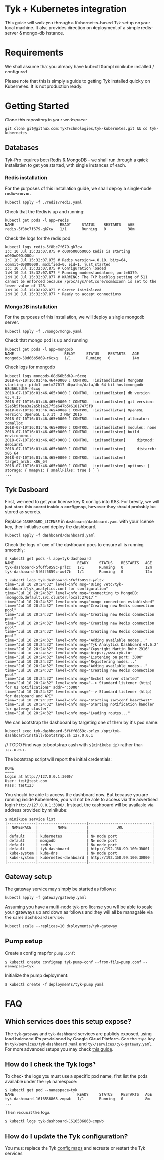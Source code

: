 # Tyk + Kubernetes integration

This guide will walk you through a Kubernetes-based Tyk setup on your local machine. 
It also provides direction on deployment of a simple redis-server & mongo-db instance.

# Requirements

We shall assume that you already have kubectl &ampl minikube installed / configured.

Please note that this is simply a guide to getting Tyk installed quickly on Kubernetes. It is not production ready.

# Getting Started

Clone this repository in your workspace:

```
git clone git@github.com:TykTechnologies/tyk-kubernetes.git && cd tyk-kubernetes
```

## Databases

Tyk-Pro requires both Redis & MongoDB - we shall run through a quick installation to get you started, with single
 instances of each.

### Redis installation

For the purposes of this installation guide, we shall deploy a single-node redis-server.

```
kubectl apply -f ./redis/redis.yaml
```

Check that the Redis is up and running:

```
kubectl get pods -l app=redis
NAME                     READY     STATUS    RESTARTS   AGE
redis-5f8bc7f679-qk7cw   1/1       Running   0          38m
```

Check the logs for the redis pod

```
kubectl logs redis-5f8bc7f679-qk7cw
1:C 10 Jul 15:32:07.875 # oO0OoO0OoO0Oo Redis is starting oO0OoO0OoO0Oo
1:C 10 Jul 15:32:07.875 # Redis version=4.0.10, bits=64, commit=00000000, modified=0, pid=1, just started
1:C 10 Jul 15:32:07.875 # Configuration loaded
1:M 10 Jul 15:32:07.877 * Running mode=standalone, port=6379.
1:M 10 Jul 15:32:07.877 # WARNING: The TCP backlog setting of 511 cannot be enforced because /proc/sys/net/core/somaxconn is set to the lower value of 128.
1:M 10 Jul 15:32:07.877 # Server initialized
1:M 10 Jul 15:32:07.877 * Ready to accept connections
```

### MongoDB installation

For the purposes of this installation, we will deploy a single mongodb server.

```
kubectl apply -f ./mongo/mongo.yaml
```

Check that mongo pod is up and running

```
kubectl get pods -l app=mongodb
NAME                       READY     STATUS    RESTARTS   AGE
mongodb-68d66b5d69-r6cxq   1/1       Running   0          14m
```

Check logs for mongodb

```
kubectl logs mongodb-68d66b5d69-r6cxq
2018-07-10T16:01:46.464+0000 I CONTROL  [initandlisten] MongoDB starting : pid=1 port=27017 dbpath=/data/db 64-bit host=mongodb-68d66b5d69-r6cxq
2018-07-10T16:01:46.465+0000 I CONTROL  [initandlisten] db version v3.4.15
2018-07-10T16:01:46.465+0000 I CONTROL  [initandlisten] git version: 52e5b5fbaa3a2a5b1a217f5e647b5061817475f9
2018-07-10T16:01:46.465+0000 I CONTROL  [initandlisten] OpenSSL version: OpenSSL 1.0.1t  3 May 2016
2018-07-10T16:01:46.465+0000 I CONTROL  [initandlisten] allocator: tcmalloc
2018-07-10T16:01:46.465+0000 I CONTROL  [initandlisten] modules: none
2018-07-10T16:01:46.465+0000 I CONTROL  [initandlisten] build environment:
2018-07-10T16:01:46.465+0000 I CONTROL  [initandlisten]     distmod: debian81
2018-07-10T16:01:46.465+0000 I CONTROL  [initandlisten]     distarch: x86_64
2018-07-10T16:01:46.465+0000 I CONTROL  [initandlisten]     target_arch: x86_64
2018-07-10T16:01:46.465+0000 I CONTROL  [initandlisten] options: { storage: { mmapv1: { smallFiles: true } } }
...
```

## Tyk Dasboard

First, we need to get your license key & configs into K8S. For brevity, we will just store this secret inside a 
configmap, however they should probably be stored as secrets.

Replace `DASHBOARD_LICENSE` in `dashboard/dashboard.yaml` with your license key, then initialise and deploy the dashboard.

```
kubectl apply -f dashboard/dashboard.yaml
```

Check the logs of one of the dashboard pods to ensure all is running smoothly:

```
$ kubectl get pods -l app=tyk-dashboard
NAME                             READY     STATUS    RESTARTS   AGE
tyk-dashboard-5f6ff6859c-prlzx   1/1       Running   0          12m
tyk-dashboard-5f6ff6859c-xwf7b   1/1       Running   0          12m

$ kubectl logs tyk-dashboard-5f6ff6859c-prlzx
time="Jul 10 20:24:32" level=info msg="Using /etc/tyk-dashboard/tyk_analytics.conf for configuration" 
time="Jul 10 20:24:32" level=info msg="connecting to MongoDB: [mongodb.default.svc.cluster.local:27017]" 
time="Jul 10 20:24:32" level=info msg="mongo connection established" 
time="Jul 10 20:24:32" level=info msg="Creating new Redis connection pool" 
time="Jul 10 20:24:32" level=info msg="Creating new Redis connection pool" 
time="Jul 10 20:24:32" level=info msg="Creating new Redis connection pool" 
time="Jul 10 20:24:32" level=info msg="Creating new Redis connection pool" 
time="Jul 10 20:24:32" level=info msg="Adding available nodes..." 
time="Jul 10 20:24:32" level=info msg="Tyk Analytics Dashboard v1.6.2" 
time="Jul 10 20:24:32" level=info msg="Copyright Martin Buhr 2016" 
time="Jul 10 20:24:32" level=info msg="https://www.tyk.io" 
time="Jul 10 20:24:32" level=info msg="Listening on port: 3000" 
time="Jul 10 20:24:32" level=info msg="Registering nodes..." 
time="Jul 10 20:24:32" level=info msg="Adding available nodes..." 
time="Jul 10 20:24:32" level=info msg="Creating new Redis connection pool" 
time="Jul 10 20:24:32" level=info msg="Socket server started" 
time="Jul 10 20:24:32" level=info msg="--> Standard listener (http) for UI notifications" addr=":5000" 
time="Jul 10 20:24:32" level=info msg="--> Standard listener (http) for dashboard and API" 
time="Jul 10 20:24:32" level=info msg="Starting zeroconf heartbeat" 
time="Jul 10 20:24:32" level=info msg="Starting notification handler for gateway cluster" 
time="Jul 10 20:24:32" level=info msg="Loading routes..." 
```

We can bootstrap the dashboard by targeting one of them by it's pod name:

```
kubectl exec tyk-dashboard-5f6ff6859c-prlzx /opt/tyk-dashboard/install/bootstrap.sh 127.0.0.1
```

// TODO Find way to bootstrap dash with `$(minikube ip)` rather than `127.0.0.1`.

The bootstrap script will report the initial credentials:

```
DONE
====
Login at http://127.0.0.1:3000/
User: test@test.com
Pass: test123
``` 

You should be able to access the dashboard now. But because you are running inside Kubernetes, you will not be able to
access via the advertised login `http://127.0.0.1:3000/`. Instead, the dashboard will be available via address provided
by minikube:

```
$ minikube service list
|-------------|----------------------|-----------------------------|
|  NAMESPACE  |         NAME         |             URL             |
|-------------|----------------------|-----------------------------|
| default     | kubernetes           | No node port                |
| default     | mongodb              | No node port                |
| default     | redis                | No node port                |
| default     | tyk-dashboard        | http://192.168.99.100:30001 |
| kube-system | kube-dns             | No node port                |
| kube-system | kubernetes-dashboard | http://192.168.99.100:30000 |
|-------------|----------------------|-----------------------------|
```

## Gateway setup

The gateway service may simply be started as follows:

`kubectl apply -f gateway/gateway.yaml`

Assuming you have a multi-node tyk-pro license you will be able to scale your gateways up and down as follows and they
will all be managable via the same dashboard service:

`kubectl scale --replicas=10 deployments/tyk-gateway`

## Pump setup

Create a config map for `pump.conf`:

```
$ kubectl create configmap tyk-pump-conf --from-file=pump.conf --namespace=tyk
```
Initialize the pump deployment:

```
$ kubectl create -f deployments/tyk-pump.yaml
```

# FAQ

## Which services does this setup expose?

The `tyk-gateway` and `tyk-dashboard` services are publicly exposed, using load balanced IPs provisioned by Google Cloud Platform. See the `type` key in `tyk/services/tyk-dashboard.yaml` and `tyk/services/tyk-gateway.yaml`. For more advanced setups you may check [this guide](https://cloud.google.com/container-engine/docs/tutorials/http-balancer).

## How do I check the Tyk logs?

To check the logs you must use a specific pod name, first list the pods available under the `tyk` namespace:

```
$ kubectl get pod --namespace=tyk
NAME                             READY     STATUS    RESTARTS   AGE
tyk-dashboard-1616536863-zmpwb   1/1       Running   0          8m
...
```

Then request the logs:

```
$ kubectl logs tyk-dashboard-1616536863-zmpwb
```

## How do I update the Tyk configuration?

You must replace the Tyk [config maps](http://kubernetes.io/docs/user-guide/configmap/) and recreate or restart the Tyk services.